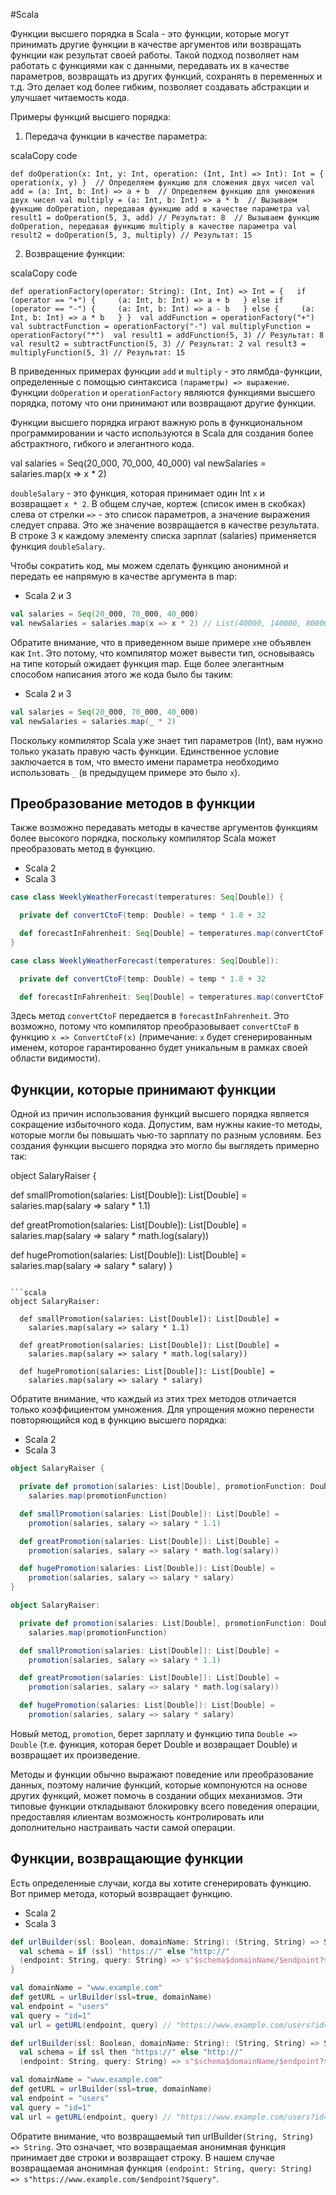 #Scala 

Функции высшего порядка в Scala - это функции, которые могут принимать другие функции в качестве аргументов или возвращать функции как результат своей работы. Такой подход позволяет нам работать с функциями как с данными, передавать их в качестве параметров, возвращать из других функций, сохранять в переменных и т.д. Это делает код более гибким, позволяет создавать абстракции и улучшает читаемость кода.

Примеры функций высшего порядка:

1. Передача функции в качестве параметра:

scalaCopy code

`def doOperation(x: Int, y: Int, operation: (Int, Int) => Int): Int = {   operation(x, y) }  // Определяем функцию для сложения двух чисел val add = (a: Int, b: Int) => a + b  // Определяем функцию для умножения двух чисел val multiply = (a: Int, b: Int) => a * b  // Вызываем функцию doOperation, передавая функцию add в качестве параметра val result1 = doOperation(5, 3, add) // Результат: 8  // Вызываем функцию doOperation, передавая функцию multiply в качестве параметра val result2 = doOperation(5, 3, multiply) // Результат: 15`

2. Возвращение функции:

scalaCopy code

`def operationFactory(operator: String): (Int, Int) => Int = {   if (operator == "+") {     (a: Int, b: Int) => a + b   } else if (operator == "-") {     (a: Int, b: Int) => a - b   } else {     (a: Int, b: Int) => a * b   } }  val addFunction = operationFactory("+") val subtractFunction = operationFactory("-") val multiplyFunction = operationFactory("*")  val result1 = addFunction(5, 3) // Результат: 8 val result2 = subtractFunction(5, 3) // Результат: 2 val result3 = multiplyFunction(5, 3) // Результат: 15`

В приведенных примерах функции `add` и `multiply` - это лямбда-функции, определенные с помощью синтаксиса `(параметры) => выражение`. Функции `doOperation` и `operationFactory` являются функциями высшего порядка, потому что они принимают или возвращают другие функции.

Функции высшего порядка играют важную роль в функциональном программировании и часто используются в Scala для создания более абстрактного, гибкого и элегантного кода.

val salaries = Seq(20_000, 70_000, 40_000) val newSalaries = salaries.map(x => x * 2)

`doubleSalary` - это функция, которая принимает один Int `x` и возвращает `x * 2`. В общем случае, кортеж (список имен в скобках) слева от стрелки `=>` - это список параметров, а значение выражения следует справа. Это же значение возвращается в качестве результата. В строке 3 к каждому элементу списка зарплат (salaries) применяется функция `doubleSalary`.

Чтобы сократить код, мы можем сделать функцию анонимной и передать ее напрямую в качестве аргумента в map:

- Scala 2 и 3

```scala
val salaries = Seq(20_000, 70_000, 40_000)
val newSalaries = salaries.map(x => x * 2) // List(40000, 140000, 80000)
```

Обратите внимание, что в приведенном выше примере `x`не объявлен как `Int`. Это потому, что компилятор может вывести тип, основываясь на типе который ожидает функция map. Еще более элегантным способом написания этого же кода было бы таким:

- Scala 2 и 3

```scala
val salaries = Seq(20_000, 70_000, 40_000)
val newSalaries = salaries.map(_ * 2)
```

Поскольку компилятор Scala уже знает тип параметров (Int), вам нужно только указать правую часть функции. Единственное условие заключается в том, что вместо имени параметра необходимо использовать `_` (в предыдущем примере это было `x`).

## Преобразование методов в функции[](https://docs.scala-lang.org/ru/tour/higher-order-functions.html#%D0%BF%D1%80%D0%B5%D0%BE%D0%B1%D1%80%D0%B0%D0%B7%D0%BE%D0%B2%D0%B0%D0%BD%D0%B8%D0%B5-%D0%BC%D0%B5%D1%82%D0%BE%D0%B4%D0%BE%D0%B2-%D0%B2-%D1%84%D1%83%D0%BD%D0%BA%D1%86%D0%B8%D0%B8)

Также возможно передавать методы в качестве аргументов функциям более высокого порядка, поскольку компилятор Scala может преобразовать метод в функцию.

- Scala 2
- Scala 3

```scala
case class WeeklyWeatherForecast(temperatures: Seq[Double]) {

  private def convertCtoF(temp: Double) = temp * 1.8 + 32

  def forecastInFahrenheit: Seq[Double] = temperatures.map(convertCtoF) // <-- передается метод convertCtoF
}
```

```scala
case class WeeklyWeatherForecast(temperatures: Seq[Double]):

  private def convertCtoF(temp: Double) = temp * 1.8 + 32

  def forecastInFahrenheit: Seq[Double] = temperatures.map(convertCtoF) // <-- передается метод convertCtoF
```

Здесь метод `convertCtoF` передается в `forecastInFahrenheit`. Это возможно, потому что компилятор преобразовывает `convertCtoF` в функцию `x => ConvertCtoF(x)` (примечание: `x` будет сгенерированным именем, которое гарантированно будет уникальным в рамках своей области видимости).

## Функции, которые принимают функции[](https://docs.scala-lang.org/ru/tour/higher-order-functions.html#%D1%84%D1%83%D0%BD%D0%BA%D1%86%D0%B8%D0%B8-%D0%BA%D0%BE%D1%82%D0%BE%D1%80%D1%8B%D0%B5-%D0%BF%D1%80%D0%B8%D0%BD%D0%B8%D0%BC%D0%B0%D1%8E%D1%82-%D1%84%D1%83%D0%BD%D0%BA%D1%86%D0%B8%D0%B8)

Одной из причин использования функций высшего порядка является сокращение избыточного кода. Допустим, вам нужны какие-то методы, которые могли бы повышать чью-то зарплату по разным условиям. Без создания функции высшего порядка это могло бы выглядеть примерно так:

object SalaryRaiser {

  def smallPromotion(salaries: List[Double]): List[Double] =
    salaries.map(salary => salary * 1.1)

  def greatPromotion(salaries: List[Double]): List[Double] =
    salaries.map(salary => salary * math.log(salary))

  def hugePromotion(salaries: List[Double]): List[Double] =
    salaries.map(salary => salary * salary)
}
```

```scala
object SalaryRaiser:

  def smallPromotion(salaries: List[Double]): List[Double] =
    salaries.map(salary => salary * 1.1)

  def greatPromotion(salaries: List[Double]): List[Double] =
    salaries.map(salary => salary * math.log(salary))

  def hugePromotion(salaries: List[Double]): List[Double] =
    salaries.map(salary => salary * salary)
```

Обратите внимание, что каждый из этих трех методов отличается только коэффициентом умножения. Для упрощения можно перенести повторяющийся код в функцию высшего порядка:

- Scala 2
- Scala 3

```scala
object SalaryRaiser {

  private def promotion(salaries: List[Double], promotionFunction: Double => Double): List[Double] =
    salaries.map(promotionFunction)

  def smallPromotion(salaries: List[Double]): List[Double] =
    promotion(salaries, salary => salary * 1.1)

  def greatPromotion(salaries: List[Double]): List[Double] =
    promotion(salaries, salary => salary * math.log(salary))

  def hugePromotion(salaries: List[Double]): List[Double] =
    promotion(salaries, salary => salary * salary)
}
```

```scala
object SalaryRaiser:

  private def promotion(salaries: List[Double], promotionFunction: Double => Double): List[Double] =
    salaries.map(promotionFunction)

  def smallPromotion(salaries: List[Double]): List[Double] =
    promotion(salaries, salary => salary * 1.1)

  def greatPromotion(salaries: List[Double]): List[Double] =
    promotion(salaries, salary => salary * math.log(salary))

  def hugePromotion(salaries: List[Double]): List[Double] =
    promotion(salaries, salary => salary * salary)
```

Новый метод, `promotion`, берет зарплату и функцию типа `Double => Double` (т.е. функция, которая берет Double и возвращает Double) и возвращает их произведение.

Методы и функции обычно выражают поведение или преобразование данных, поэтому наличие функций, которые компонуются на основе других функций, может помочь в создании общих механизмов. Эти типовые функции откладывают блокировку всего поведения операции, предоставляя клиентам возможность контролировать или дополнительно настраивать части самой операции.

## Функции, возвращающие функции[](https://docs.scala-lang.org/ru/tour/higher-order-functions.html#%D1%84%D1%83%D0%BD%D0%BA%D1%86%D0%B8%D0%B8-%D0%B2%D0%BE%D0%B7%D0%B2%D1%80%D0%B0%D1%89%D0%B0%D1%8E%D1%89%D0%B8%D0%B5-%D1%84%D1%83%D0%BD%D0%BA%D1%86%D0%B8%D0%B8)

Есть определенные случаи, когда вы хотите сгенерировать функцию. Вот пример метода, который возвращает функцию.

- Scala 2
- Scala 3

```scala
def urlBuilder(ssl: Boolean, domainName: String): (String, String) => String = {
  val schema = if (ssl) "https://" else "http://"
  (endpoint: String, query: String) => s"$schema$domainName/$endpoint?$query"
}

val domainName = "www.example.com"
def getURL = urlBuilder(ssl=true, domainName)
val endpoint = "users"
val query = "id=1"
val url = getURL(endpoint, query) // "https://www.example.com/users?id=1": String
```

```scala
def urlBuilder(ssl: Boolean, domainName: String): (String, String) => String =
  val schema = if ssl then "https://" else "http://"
  (endpoint: String, query: String) => s"$schema$domainName/$endpoint?$query"

val domainName = "www.example.com"
def getURL = urlBuilder(ssl=true, domainName)
val endpoint = "users"
val query = "id=1"
val url = getURL(endpoint, query) // "https://www.example.com/users?id=1": String
```

Обратите внимание, что возвращаемый тип urlBuilder`(String, String) => String`. Это означает, что возвращаемая анонимная функция принимает две строки и возвращает строку. В нашем случае возвращаемая анонимная функция `(endpoint: String, query: String) => s"https://www.example.com/$endpoint?$query"`.